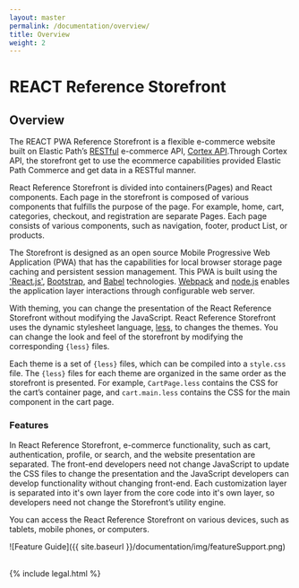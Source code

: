 ```yaml
---
layout: master
permalink: /documentation/overview/
title: Overview
weight: 2
---
```

# REACT Reference Storefront

## Overview

The REACT PWA Reference Storefront is a flexible e-commerce website built on Elastic Path’s [RESTful](http://en.wikipedia.org/wiki/Representational_state_transfer) e-commerce API,  [Cortex API](https://developers.elasticpath.com/commerce/7.3/Cortex-API-Front-End-Development/Getting-Started/Introduction).Through Cortex API, the storefront get to use the ecommerce capabilities provided Elastic Path Commerce and get data in a RESTful manner.

React Reference Storefront is divided into containers(Pages) and React components. Each page in the storefront is composed of various components that fulfills the purpose of the page. For example, home, cart, categories, checkout, and registration are separate Pages. Each page consists of various components, such as navigation, footer, product List, or products.

The Storefront is designed as an open source Mobile Progressive Web Application (PWA) that has the capabilities for local browser storage page caching and persistent session management. This PWA is built using the ['React.js'](https://reactjs.org/), [Bootstrap](https://getbootstrap.com/docs/4.0/getting-started/introduction/), and [Babel](https://babeljs.io/) technologies. [Webpack](https://webpack.js.org/) and [node.js](https://nodejs.org/en/) enables the application layer interactions through configurable web server.

With theming, you can change the presentation of the React Reference Storefront without modifying the JavaScript. React Reference Storefront uses the dynamic stylesheet language, [less](http://lesscss.org/), to changes the themes. You can change the look and feel of the storefront by modifying the corresponding `{less}` files.

Each theme is a set of `{less}` files, which can be compiled into a `style.css` file. The `{less}` files for each theme are organized in the same order as the storefront is presented.
For example, `CartPage.less` contains the CSS for the cart’s container page, and  `cart.main.less` contains the CSS for the main component in the cart page.

### Features

In React Reference Storefront, e-commerce functionality, such as cart, authentication, profile, or search, and the website presentation are separated. The front-end developers need not change JavaScript to update the CSS files to change the presentation and the JavaScript developers can develop functionality without changing front-end. Each customization layer is separated into it's own layer from the core code into it's own layer, so developers need not change the Storefront’s utility engine.

You can access the React Reference Storefront on various devices, such as tablets, mobile phones, or computers.

![Feature Guide]({{ site.baseurl }}/documentation/img/featureSupport.png)
<br/><br/>


{% include legal.html %}
